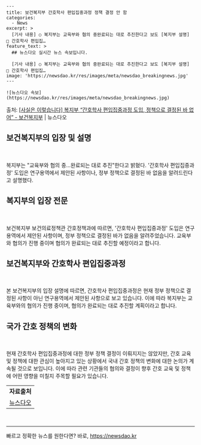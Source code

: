     ---
    title: 보건복지부 간호학사 편입집중과정 정책 결정 안 함
    categories:
      - News
    excerpt: >
      [기사 내용] ○ 복지부는 교육부와 협의 중완료되는 대로 추진한다고 보도 [복지부 설명] □ 간호학사 편입집…
    feature_text: >
      ## 뉴스다오 실시간 뉴스 속보입니다.
    
      [기사 내용] ○ 복지부는 교육부와 협의 중완료되는 대로 추진한다고 보도 [복지부 설명] □ 간호학사 편입집…
    image: 'https://newsdao.kr/res/images/meta/newsdao_breakingnews.jpg'
    ---
    
    ![뉴스다오 속보](https://newsdao.kr/res/images/meta/newsdao_breakingnews.jpg)

<p>출처: <a href="https://newsdao.kr/3001" rel="dofollow">[사실은 이렇습니다] 복지부 “간호학사 편입집중과정 도입, 정책으로 결정된 바 없어” - 보건복지부</a> | 뉴스다오</p>

<h2 data-ke-size="size26">보건복지부의 입장 및 설명</h2>
<p data-ke-size="size16">&nbsp;</p>
복지부는 "교육부와 협의 중…완료되는 대로 추진"한다고 밝혔다. '간호학사 편입집중과정' 도입은 연구용역에서 제안된 사항이나, 정부 정책으로 결정된 바 없음을 알려드린다고 설명했다.

<h2 data-ke-size="size26">복지부의 입장 전문</h2>
<p data-ke-size="size16">&nbsp;</p>
보건복지부 보건의료정책관 간호정책과에 따르면, '간호학사 편입집중과정' 도입은 연구용역에서 제안된 사항이며, 정부 정책으로 결정된 바가 없음을 알려주었습니다. 교육부와 협의가 진행 중이며 협의가 완료되는 대로 추진할 예정이라고 합니다.

<h2 data-ke-size="size26">보건복지부와 간호학사 편입집중과정</h2>
<p data-ke-size="size16">&nbsp;</p>
본 보건복지부의 입장 설명에 따르면, 간호학사 편입집중과정은 현재 정부 정책으로 결정된 사항이 아닌 연구용역에서 제안된 사항으로 보고 있습니다. 이에 따라 복지부는 교육부와의 협의가 진행 중이며, 협의가 완료되는 대로 추진할 계획이라고 합니다.

<h2 data-ke-size="size26">국가 간호 정책의 변화</h2>
<p data-ke-size="size16">&nbsp;</p>
현재 간호학사 편입집중과정에 대한 정부 정책 결정이 이뤄지지는 않았지만, 간호 교육 및 정책에 대한 관심이 높아지고 있는 상황에서 국내 간호 정책의 변화에 대한 논의가 계속될 것으로 보입니다. 이에 따라 관련 기관들의 협의와 결정이 향후 간호 교육 및 정책에 어떤 영향을 미칠지 주목할 필요가 있습니다.

<table>
	<tr>
		<td style="text-align: center; height: 17px;"><b>자료출처</b></td>
	</tr>
	<tr>
		<td style="text-align: center; height: 17px;"><a href="https://newsdao.kr/3001">뉴스다오</a></td>
	</tr>
</table>
<p data-ke-size="size16">&nbsp;</p>
<hr> 

빠르고 정확한 뉴스를 원한다면? 바로, <a href="https://newsdao.kr" rel="dofollow">https://newsdao.kr</a>


    
